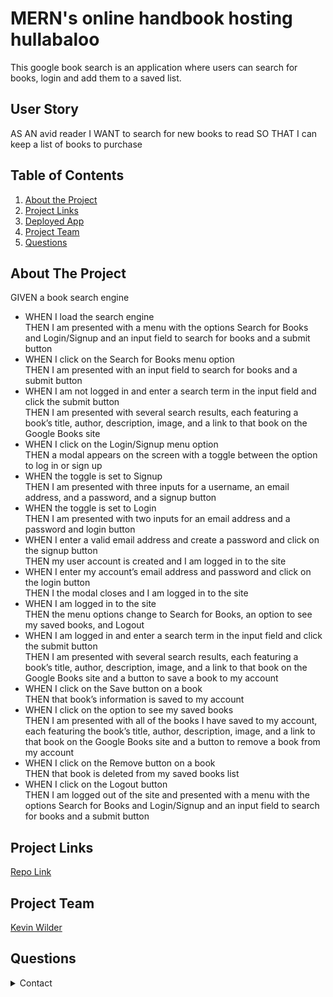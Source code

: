 # MERN's online handbook hosting hullabaloo
This google book search is an application where users can search for books, login and add them to a saved list.


## User Story
AS AN avid reader
I WANT to search for new books to read
SO THAT I can keep a list of books to purchase
## Table of Contents 
1. [About the Project](#About-The-Project)
1. [Project Links](#Project-Links)
1. [Deployed App](#Deployed-App)
1. [Project Team](#Project-Team)
1. [Questions](#Questions)

## About The Project
GIVEN a book search engine
- WHEN I load the search engine <br/>
THEN I am presented with a menu with the options Search for Books and Login/Signup and an input field to search for books and a submit button
- WHEN I click on the Search for Books menu option <br/>
THEN I am presented with an input field to search for books and a submit button
- WHEN I am not logged in and enter a search term in the input field and click the submit button <br/>
THEN I am presented with several search results, each featuring a book’s title, author, description, image, and a link to that book on the Google Books site
- WHEN I click on the Login/Signup menu option <br/>
THEN a modal appears on the screen with a toggle between the option to log in or sign up
- WHEN the toggle is set to Signup <br/>
THEN I am presented with three inputs for a username, an email address, and a password, and a signup button
- WHEN the toggle is set to Login <br/>
THEN I am presented with two inputs for an email address and a password and login button
- WHEN I enter a valid email address and create a password and click on the signup button <br/>
THEN my user account is created and I am logged in to the site
- WHEN I enter my account’s email address and password and click on the login button <br/>
THEN I the modal closes and I am logged in to the site
- WHEN I am logged in to the site <br/>
THEN the menu options change to Search for Books, an option to see my saved books, and Logout
- WHEN I am logged in and enter a search term in the input field and click the submit button <br/>
THEN I am presented with several search results, each featuring a book’s title, author, description, image, and a link to that book on the Google Books site and a button to save a book to my account
- WHEN I click on the Save button on a book <br/>
THEN that book’s information is saved to my account
- WHEN I click on the option to see my saved books <br/>
THEN I am presented with all of the books I have saved to my account, each featuring the book’s title, author, description, image, and a link to that book on the Google Books site and a button to remove a book from my account
- WHEN I click on the Remove button on a book <br/>
THEN that book is deleted from my saved books list
- WHEN I click on the Logout button <br/>
THEN I am logged out of the site and presented with a menu with the options Search for Books and Login/Signup and an input field to search for books and a submit button

## Project Links
[Repo Link](https://github.com/Kawilder/MERNs_online_handbook_hosting_hullabaloo) <br>
## Project Team
[Kevin Wilder](https://github.com/Kawilder) <br>

## Questions
<details>
    <summary>Contact</summary>
    kevin_wilde564@yahoo.com
</details>